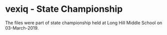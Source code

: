 # vexiq - State Championship
The files were part of state championship held at Long Hill Middle School on
03-March-2019.
